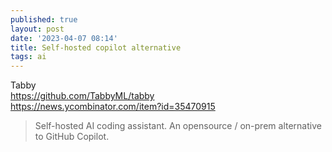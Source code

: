 ```yaml
---
published: true
layout: post
date: '2023-04-07 08:14'
title: Self-hosted copilot alternative
tags: ai 
---
```

Tabby  
<https://github.com/TabbyML/tabby>  
<https://news.ycombinator.com/item?id=35470915>

> Self-hosted AI coding assistant. An opensource / on-prem alternative to GitHub Copilot.
